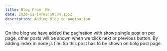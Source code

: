 ```yaml
---
title: Blog From  Me
date: 2020-11-14T09:19:34.155Z
description: Adding Blog to pagination
---
```

On the blog we have added the pagination with shows single post on per page, other posts will be shown when we click next or previous button. By adding index in node js file. So this post has to be shown on bolg post page.